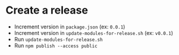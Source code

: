 # Create a release

- Increment version in `package.json` (ex: `0.0.1`)
- Increment version in `update-modules-for-release.sh` (ex: `v0.0.1`)
- Run `update-modules-for-release.sh`
- Run `npm publish --access public`
